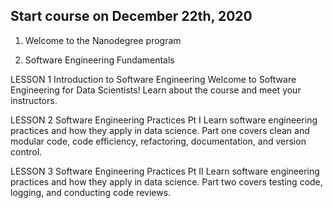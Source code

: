 ## Start course on December 22th, 2020

1. Welcome to the Nanodegree program


2. Software Engineering Fundamentals

LESSON 1
Introduction to Software Engineering
Welcome to Software Engineering for Data Scientists! Learn about the course and meet your instructors.


LESSON 2
Software Engineering Practices Pt I
Learn software engineering practices and how they apply in data science. Part one covers clean and modular code, code efficiency, refactoring, documentation, and version control.


LESSON 3
Software Engineering Practices Pt II
Learn software engineering practices and how they apply in data science. Part two covers testing code, logging, and conducting code reviews.

